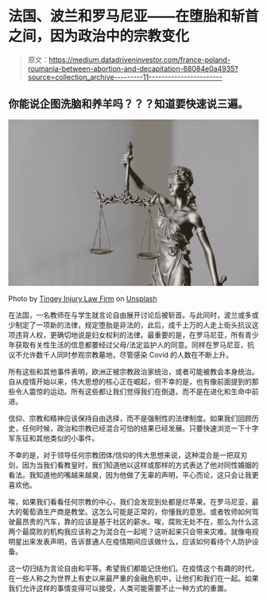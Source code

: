 # 法国、波兰和罗马尼亚——在堕胎和斩首之间，因为政治中的宗教变化

> 原文：<https://medium.datadriveninvestor.com/france-poland-roumania-between-abortion-and-decapitation-68084e0a4935?source=collection_archive---------11----------------------->

## 你能说企图洗脑和养羊吗？？？知道要快速说三遍。

![](img/00bc1a9e05b52711722d38a20a6079dd.png)

Photo by [Tingey Injury Law Firm](https://unsplash.com/@tingeyinjurylawfirm?utm_source=medium&utm_medium=referral) on [Unsplash](https://unsplash.com?utm_source=medium&utm_medium=referral)

在法国，一名教师在与学生就言论自由展开讨论后被斩首。与此同时，波兰或多或少制定了一项新的法律，规定堕胎是非法的，此后，成千上万的人走上街头抗议这项违背人权，更确切地说是妇女权利的法律。最重要的是，在罗马尼亚，所有青少年获取有关性生活的信息都要经过父母/法定监护人的同意。同样在罗马尼亚，抗议不允许数千人同时参观宗教墓地，尽管感染 Covid 的人数在不断上升。

所有这些和其他事件表明，欧洲正被宗教政治家统治，或者可能被教会本身统治。自从疫情开始以来，伟大思想的核心正在崛起，但不幸的是，也有像前面提到的那些令人震惊的运动。所有这些都让我们觉得我们在倒退，而不是在进化和生命中前进。

信仰、宗教和精神应该保持自由选择，而不是强制性的法律制度。如果我们回顾历史，任何时候，政治和宗教已经混合可怕的结果已经发展。只要快速浏览一下十字军东征和其他类似的小事件。

不幸的是，对于领导任何宗教团体/信仰的伟大思想来说，这种混合是一把双刃剑，因为当我们看教皇时，我们知道他以这样或那样的方式表达了他对同性婚姻的看法。我知道他的嘴越来越臭，因为他做了无辜的声明，平心而论，这只会让我更喜欢他。

唉，如果我们看看任何宗教的中心，我们会发现到处都是烂苹果。在罗马尼亚，最大的葡萄酒生产商是教堂。这怎么可能是正常的，你懂我的意思。或者牧师如何驾驶最昂贵的汽车，靠的应该是基于社区的薪水。唉，腐败无处不在，那么为什么这两个最腐败的机构我应该称之为混合在一起呢？这听起来只会带来灾难。就像电视明星出来发表声明，告诉普通人在疫情期间应该做什么，应该如何看待个人防护设备。

这一切归结为言论自由和平等。希望我们都能记住他们。在疫情这个有趣的时代，在一些人称之为世界上有史以来最严重的金融危机中，让他们和我们在一起。如果我们允许这样的事情变得可以接受，人类可能需要不止一种方式的重置。